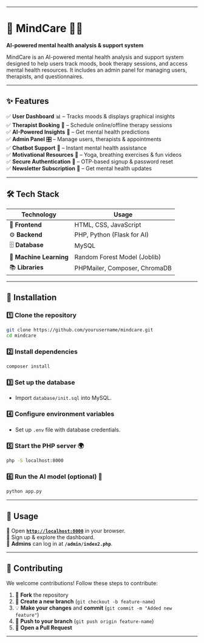  ---

# 🌿 MindCare 🧠💙  
**AI-powered mental health analysis & support system**  



MindCare is an AI-powered mental health analysis and support system designed to help users track moods, book therapy sessions, and access mental health resources. It includes an admin panel for managing users, therapists, and questionnaires.  

---

## ✨ Features  
✅ **User Dashboard** 📊 – Tracks moods & displays graphical insights  
✅ **Therapist Booking** 🏥 – Schedule online/offline therapy sessions  
✅ **AI-Powered Insights** 🤖 – Get mental health predictions  
✅ **Admin Panel** 🎛️ – Manage users, therapists & appointments  
✅ **Chatbot Support** 💬 – Instant mental health assistance  
✅ **Motivational Resources** 🎥 – Yoga, breathing exercises & fun videos  
✅ **Secure Authentication** 🔐 – OTP-based signup & password reset  
✅ **Newsletter Subscription** 📩 – Get mental health updates  

---

## 🛠 Tech Stack  
| **Technology** | **Usage** |
|--------------|----------|
| 🎨 **Frontend** | HTML, CSS, JavaScript |
| ⚙️ **Backend** | PHP, Python (Flask for AI) |
| 🗄 **Database** | MySQL |
| 🤖 **Machine Learning** | Random Forest Model (Joblib) |
| 📚 **Libraries** | PHPMailer, Composer, ChromaDB |

---

## 🚀 Installation  

### 1️⃣ Clone the repository  
```bash
git clone https://github.com/yourusername/mindcare.git
cd mindcare
```  

### 2️⃣ Install dependencies  
```bash
composer install
```  

### 3️⃣ Set up the database  
- Import `database/init.sql` into MySQL.  

### 4️⃣ Configure environment variables  
- Set up `.env` file with database credentials.  

### 5️⃣ Start the PHP server 🌍  
```bash
php -S localhost:8000
```  

### 6️⃣ Run the AI model (optional) 🤖  
```bash
python app.py
```  

---

## 🎯 Usage  
🔹 Open **[`http://localhost:8000`](http://localhost:8000)** in your browser.  
🔹 Sign up & explore the dashboard.  
🔹 **Admins** can log in at **`/admin/index2.php`**.  

---

## 🤝 Contributing  

We welcome contributions! Follow these steps to contribute:  

1. 🍴 **Fork** the repository  
2. 🌱 **Create a new branch** (`git checkout -b feature-name`)  
3. 💡 **Make your changes** and **commit** (`git commit -m "Added new feature"`)  
4. 🚀 **Push to your branch** (`git push origin feature-name`)  
5. 📨 **Open a Pull Request**  

---
